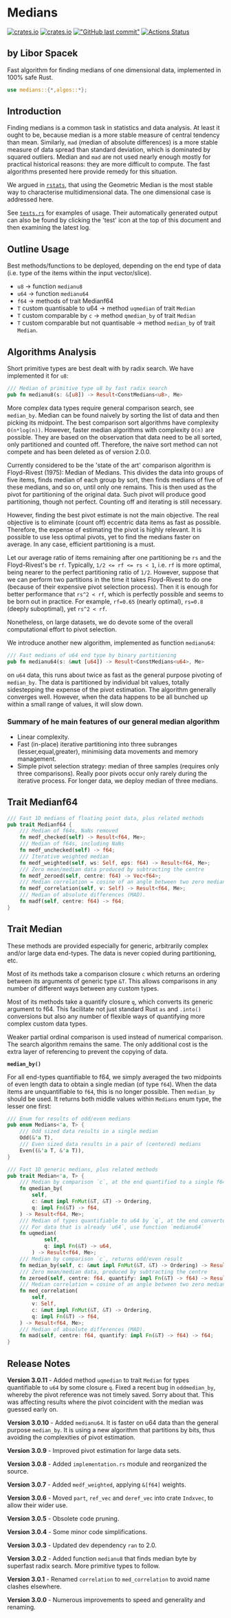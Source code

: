 # Medians

[![crates.io](https://img.shields.io/crates/v/medians?logo=rust)](https://crates.io/crates/medians) [![crates.io](https://img.shields.io/crates/d/medians?logo=rust)](https://crates.io/crates/medians) [!["GitHub last commit"](https://img.shields.io/github/last-commit/liborty/medians/HEAD?logo=github)](https://github.com/liborty/medians) [![Actions Status](https://github.com/liborty/medians/workflows/test/badge.svg)](https://github.com/liborty/random/actions)

## **by Libor Spacek**

Fast algorithm for finding medians of one dimensional data, implemented in 100% safe Rust.

```rust
use medians::{*,algos::*};
```

## Introduction

Finding medians is a common task in statistics and data analysis. At least it ought to be, because median is a more stable measure of central tendency than mean. Similarly, `mad` (median of absolute differences) is a more stable measure of data spread than standard deviation, which is dominated by squared outliers. Median and `mad` are not used nearly enough mostly for practical historical reasons: they are more difficult to compute. The fast algorithms presented here provide remedy for this situation.

We argued in [`rstats`](https://github.com/liborty/rstats), that using the Geometric Median is the most stable way to characterise multidimensional data. The one dimensional case is addressed here.

See [`tests.rs`](https://github.com/liborty/medians/blob/main/tests/tests.rs) for examples of usage. Their automatically generated output can also be found by clicking the 'test' icon at the top of this document and then examining the latest log.

## Outline Usage

Best methods/functions to be deployed, depending on the end type of data (i.e. type of the items within the input vector/slice).

- `u8` -> function `medianu8`
- `u64` -> function `medianu64`
- `f64` -> methods of trait Medianf64
- `T` custom quantisable to u64 -> method `uqmedian` of trait `Median`
- `T` custom comparable by `c` -> method `qmedian_by` of trait `Median`
- `T` custom comparable but not quantisable -> method `median_by` of trait `Median`.

## Algorithms Analysis

Short primitive types are best dealt with by radix search. We have implemented it for `u8`:

```rust
/// Median of primitive type u8 by fast radix search
pub fn medianu8(s: &[u8]) -> Result<ConstMedians<u8>, Me>
```

More complex data types require general comparison search, see `median_by`. Median can be found naively by sorting the list of data and then picking its midpoint. The best comparison sort algorithms have complexity `O(n*log(n))`. However, faster median algorithms with complexity `O(n)` are possible. They are based on the observation that data need to be all sorted, only partitioned and counted off. Therefore, the naive sort method can not compete and has been deleted as of version 2.0.0.

Currently considered to be the 'state of the art' comparison algorithm is Floyd-Rivest (1975): Median of Medians. This divides the data into groups of five items, finds median of each group by sort, then finds medians of five of these medians, and so on, until only one remains. This is then used as the pivot for partitioning of the original data. Such pivot will produce good partitioning, though not perfect. Counting off and iterating is still necessary.

However, finding the best pivot estimate is not the main objective. The real objective is to eliminate (count off) eccentric data items as fast as possible. Therefore, the expense of estimating the pivot is highly relevant. It is possible to use less optimal pivots, yet to find the medians faster on average. In any case, efficient partitioning is a must.

Let our average ratio of items remaining after one partitioning be `rs` and the Floyd-Rivest's be `rf`. Typically, `1/2 <= rf <= rs < 1`, i.e. `rf` is more optimal, being nearer to the perfect partitioning ratio of `1/2`. However, suppose that we can perform two partitions in the time it takes Floyd-Rivest to do one (because of their expensive pivot selection process). Then it is enough for better performance that `rs^2 < rf`, which is perfectly possible and seems to be born out in practice. For example, `rf=0.65` (nearly optimal), `rs=0.8` (deeply suboptimal), yet `rs^2 < rf`.

Nonetheless, on large datasets, we do devote some of the overall computational effort to pivot selection.

We introduce another new algorithm, implemented as function `medianu64`:

```rust
/// Fast medians of u64 end type by binary partitioning
pub fn medianu64(s: &mut [u64]) -> Result<ConstMedians<u64>, Me>
```

  on `u64` data, this runs about twice as fast as the general purpose pivoting of `median_by`. The data is partitioned by individual bit values, totally sidestepping the expense of the pivot estimation. The algorithm generally converges well. However, when the data happens to be all bunched up within a small range of values, it will slow down.

### Summary of he main features of our general median algorithm

- Linear complexity.
- Fast (in-place) iterative partitioning into three subranges (lesser,equal,greater), minimising data movements and memory management.
- Simple pivot selection strategy: median of three samples (requires only three comparisons). Really poor pivots occur only rarely during the iterative process. For longer data, we deploy median of three medians.

## Trait Medianf64

```rust
/// Fast 1D medians of floating point data, plus related methods
pub trait Medianf64 {
    /// Median of f64s, NaNs removed
    fn medf_checked(self) -> Result<f64, Me>;
    /// Median of f64s, including NaNs
    fn medf_unchecked(self) -> f64;
    /// Iterative weighted median
    fn medf_weighted(self, ws: Self, eps: f64) -> Result<f64, Me>;
    /// Zero mean/median data produced by subtracting the centre
    fn medf_zeroed(self, centre: f64) -> Vec<f64>;
    /// Median correlation = cosine of an angle between two zero median vecs
    fn medf_correlation(self, v: Self) -> Result<f64, Me>;
    /// Median of absolute differences (MAD).
    fn madf(self, centre: f64) -> f64;
}
```

## Trait Median

These methods are provided especially for generic, arbitrarily complex and/or large data end-types. The data is never copied during partitioning, etc.

Most of its methods take a comparison closure `c` which returns an ordering between its arguments of generic type `&T`. This allows comparisons in any number of different ways between any custom types.

Most of its methods take a quantify closure `q`, which converts its generic argument to f64. This facilitate not just standard Rust `as` and `.into()` conversions but also any number of flexible ways of quantifying more complex custom data types.

Weaker partial ordinal comparison is used instead of numerical comparison. The search algorithm remains the same. The only additional cost is the extra layer of referencing to prevent the copying of data.

**`median_by()`**

For all end-types quantifiable to f64, we simply averaged the two midpoints of even length data to obtain a single median (of type `f64`). When the data items are unquantifiable to `f64`, this is no longer possible. Then `median_by` should be used. It returns both middle values within `Medians` enum type, the lesser one first:

```rust
/// Enum for results of odd/even medians
pub enum Medians<'a, T> {
    /// Odd sized data results in a single median
    Odd(&'a T),
    /// Even sized data results in a pair of (centered) medians
    Even((&'a T, &'a T)),
}
```

```rust
/// Fast 1D generic medians, plus related methods
pub trait Median<'a, T> {
    /// Median by comparison `c`, at the end quantified to a single f64 by `q`
    fn qmedian_by(
        self,
        c: &mut impl FnMut(&T, &T) -> Ordering,
        q: impl Fn(&T) -> f64,
    ) -> Result<f64, Me>;
    /// Median of types quantifiable to u64 by `q`, at the end converted to a single f64.  
    /// For data that is already `u64`, use function `medianu64`
    fn uqmedian(
            self,
            q: impl Fn(&T) -> u64,
        ) -> Result<f64, Me>;
    /// Median by comparison `c`, returns odd/even result
    fn median_by(self, c: &mut impl FnMut(&T, &T) -> Ordering) -> Result<Medians<'a, T>, Me>;
    /// Zero mean/median data, produced by subtracting the centre
    fn zeroed(self, centre: f64, quantify: impl Fn(&T) -> f64) -> Result<Vec<f64>, Me>;
    /// Median correlation = cosine of an angle between two zero median Vecs
    fn med_correlation(
        self,
        v: Self,
        c: &mut impl FnMut(&T, &T) -> Ordering,
        q: impl Fn(&T) -> f64,
    ) -> Result<f64, Me>;
    /// Median of absolute differences (MAD).
    fn mad(self, centre: f64, quantify: impl Fn(&T) -> f64) -> f64;
}
```

## Release Notes

**Version 3.0.11** - Added method `uqmedian` to trait `Median` for types quantifiable to `u64` by some closure `q`. Fixed a recent bug in `oddmedian_by`, whereby the pivot reference was not timely saved. Sorry about that. This was affecting results where the pivot coincident with the median was guessed early on.

**Version 3.0.10** - Added `medianu64`. It is faster on u64 data than the general purpose `median_by`. It is using a new algorithm that partitions by bits, thus avoiding the complexities of pivot estimation.

**Version 3.0.9** - Improved pivot estimation for large data sets.

**Version 3.0.8** - Added `implementation.rs` module and reorganized the source.

**Version 3.0.7** - Added `medf_weighted`, applying `&[f64]` weights.

**Version 3.0.6** - Moved `part`, `ref_vec` and `deref_vec` into crate `Indxvec`, to allow their wider use.

**Version 3.0.5** - Obsolete code pruning.

**Version 3.0.4** - Some minor code simplifications.

**Version 3.0.3** - Updated dev dependency `ran` to 2.0.

**Version 3.0.2** - Added function `medianu8` that finds median byte by superfast radix search. More primitive types to follow.

**Version 3.0.1** - Renamed `correlation` to `med_correlation` to avoid name clashes elsewhere.

**Version 3.0.0** - Numerous improvements to speed and generality and renaming.
